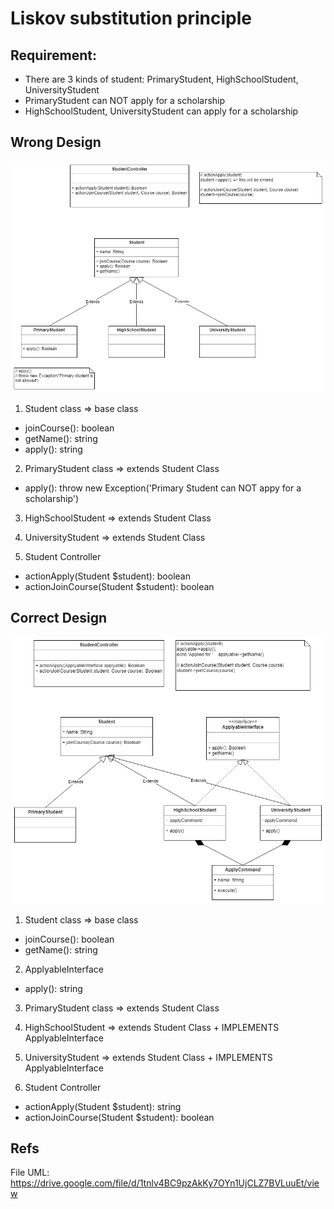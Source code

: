 # Liskov substitution principle

## Requirement:
- There are 3 kinds of student: PrimaryStudent, HighSchoolStudent, UniversityStudent
- PrimaryStudent can NOT apply for a scholarship
- HighSchoolStudent, UniversityStudent can apply for a scholarship

## Wrong Design
![picture](./Images/LiskovSubstitutionPrinciple%20-%20Wrong.png)

1. Student class => base class
+ joinCourse(): boolean
+ getName(): string
+ apply(): string

2. PrimaryStudent class => extends Student Class
+ apply(): throw new Exception('Primary Student can NOT appy for a scholarship')

3. HighSchoolStudent => extends Student Class

4. UniversityStudent => extends Student Class

5. Student Controller
+ actionApply(Student $student): boolean
+ actionJoinCourse(Student $student): boolean

## Correct Design
![picture](./Images/LiskovSubstitutionPrinciple%20-%20Correct.png)

1. Student class => base class
+ joinCourse(): boolean
+ getName(): string

2. ApplyableInterface
+ apply(): string

3. PrimaryStudent class => extends Student Class 

4. HighSchoolStudent => extends Student Class + IMPLEMENTS ApplyableInterface

5. UniversityStudent => extends Student Class + IMPLEMENTS ApplyableInterface

6. Student Controller
+ actionApply(Student $student): string
+ actionJoinCourse(Student $student): boolean

## Refs
File UML: https://drive.google.com/file/d/1tnlv4BC9pzAkKy7OYn1UjCLZ7BVLuuEt/view
